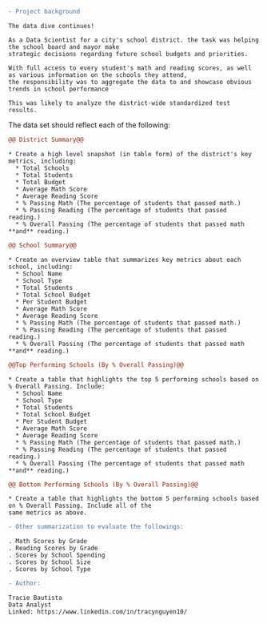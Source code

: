 ```diff
- Project background
```

    The data dive continues!

    As a Data Scientist for a city's school district. the task was helping the school board and mayor make 
    strategic decisions regarding future school budgets and priorities.

    With full access to every student's math and reading scores, as well as various information on the schools they attend, 
    the responsibility was to aggregate the data to and showcase obvious trends in school performance

    This was likely to analyze the district-wide standardized test results. 

 The data set should reflect each of the following:

```diff
@@ District Summary@@
```

    * Create a high level snapshot (in table form) of the district's key metrics, including:
      * Total Schools
      * Total Students
      * Total Budget
      * Average Math Score
      * Average Reading Score
      * % Passing Math (The percentage of students that passed math.)
      * % Passing Reading (The percentage of students that passed reading.)
      * % Overall Passing (The percentage of students that passed math **and** reading.)

```diff
@@ School Summary@@
```

    * Create an overview table that summarizes key metrics about each school, including:
      * School Name
      * School Type
      * Total Students
      * Total School Budget
      * Per Student Budget
      * Average Math Score
      * Average Reading Score
      * % Passing Math (The percentage of students that passed math.)
      * % Passing Reading (The percentage of students that passed reading.)
      * % Overall Passing (The percentage of students that passed math **and** reading.)

```diff
@@Top Performing Schools (By % Overall Passing)@@
```

    * Create a table that highlights the top 5 performing schools based on % Overall Passing. Include:
      * School Name
      * School Type
      * Total Students
      * Total School Budget
      * Per Student Budget
      * Average Math Score
      * Average Reading Score
      * % Passing Math (The percentage of students that passed math.)
      * % Passing Reading (The percentage of students that passed reading.)
      * % Overall Passing (The percentage of students that passed math **and** reading.)

```diff
@@ Bottom Performing Schools (By % Overall Passing)@@
```

    * Create a table that highlights the bottom 5 performing schools based on % Overall Passing. Include all of the 
    same metrics as above.

```diff
- Other summarization to evaluate the followings:
```

    . Math Scores by Grade
    . Reading Scores by Grade
    . Scores by School Spending
    . Scores by School Size
    . Scores by School Type
    
``` diff
- Author:
```

    Tracie Bautista
    Data Analyst
    Linked: https://www.linkedin.com/in/tracynguyen10/

